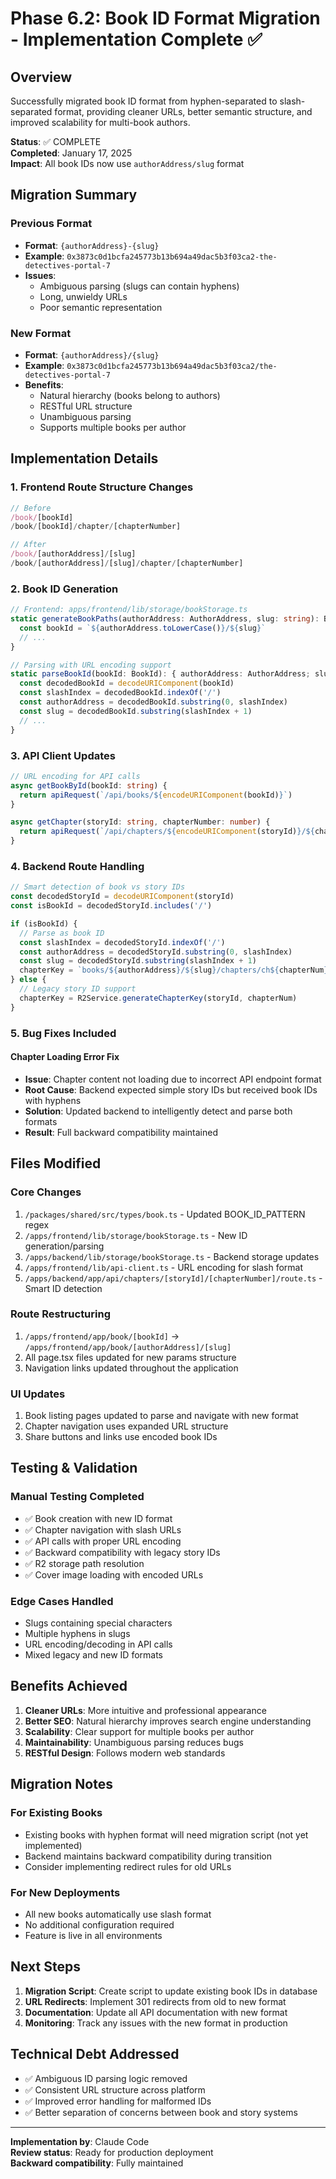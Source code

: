 # Phase 6.2: Book ID Format Migration - Implementation Complete ✅

## Overview
Successfully migrated book ID format from hyphen-separated to slash-separated format, providing cleaner URLs, better semantic structure, and improved scalability for multi-book authors.

**Status**: ✅ COMPLETE  
**Completed**: January 17, 2025  
**Impact**: All book IDs now use `authorAddress/slug` format  

## Migration Summary

### Previous Format
- **Format**: `{authorAddress}-{slug}`
- **Example**: `0x3873c0d1bcfa245773b13b694a49dac5b3f03ca2-the-detectives-portal-7`
- **Issues**:
  - Ambiguous parsing (slugs can contain hyphens)
  - Long, unwieldy URLs
  - Poor semantic representation

### New Format
- **Format**: `{authorAddress}/{slug}`
- **Example**: `0x3873c0d1bcfa245773b13b694a49dac5b3f03ca2/the-detectives-portal-7`
- **Benefits**:
  - Natural hierarchy (books belong to authors)
  - RESTful URL structure
  - Unambiguous parsing
  - Supports multiple books per author

## Implementation Details

### 1. Frontend Route Structure Changes
```typescript
// Before
/book/[bookId]
/book/[bookId]/chapter/[chapterNumber]

// After
/book/[authorAddress]/[slug]
/book/[authorAddress]/[slug]/chapter/[chapterNumber]
```

### 2. Book ID Generation
```typescript
// Frontend: apps/frontend/lib/storage/bookStorage.ts
static generateBookPaths(authorAddress: AuthorAddress, slug: string): BookStoragePath {
  const bookId = `${authorAddress.toLowerCase()}/${slug}`
  // ...
}

// Parsing with URL encoding support
static parseBookId(bookId: BookId): { authorAddress: AuthorAddress; slug: string } {
  const decodedBookId = decodeURIComponent(bookId)
  const slashIndex = decodedBookId.indexOf('/')
  const authorAddress = decodedBookId.substring(0, slashIndex)
  const slug = decodedBookId.substring(slashIndex + 1)
  // ...
}
```

### 3. API Client Updates
```typescript
// URL encoding for API calls
async getBookById(bookId: string) {
  return apiRequest(`/api/books/${encodeURIComponent(bookId)}`)
}

async getChapter(storyId: string, chapterNumber: number) {
  return apiRequest(`/api/chapters/${encodeURIComponent(storyId)}/${chapterNumber}`)
}
```

### 4. Backend Route Handling
```typescript
// Smart detection of book vs story IDs
const decodedStoryId = decodeURIComponent(storyId)
const isBookId = decodedStoryId.includes('/')

if (isBookId) {
  // Parse as book ID
  const slashIndex = decodedStoryId.indexOf('/')
  const authorAddress = decodedStoryId.substring(0, slashIndex)
  const slug = decodedStoryId.substring(slashIndex + 1)
  chapterKey = `books/${authorAddress}/${slug}/chapters/ch${chapterNum}/content.json`
} else {
  // Legacy story ID support
  chapterKey = R2Service.generateChapterKey(storyId, chapterNum)
}
```

### 5. Bug Fixes Included

#### Chapter Loading Error Fix
- **Issue**: Chapter content not loading due to incorrect API endpoint format
- **Root Cause**: Backend expected simple story IDs but received book IDs with hyphens
- **Solution**: Updated backend to intelligently detect and parse both formats
- **Result**: Full backward compatibility maintained

## Files Modified

### Core Changes
1. `/packages/shared/src/types/book.ts` - Updated BOOK_ID_PATTERN regex
2. `/apps/frontend/lib/storage/bookStorage.ts` - New ID generation/parsing
3. `/apps/backend/lib/storage/bookStorage.ts` - Backend storage updates
4. `/apps/frontend/lib/api-client.ts` - URL encoding for slash format
5. `/apps/backend/app/api/chapters/[storyId]/[chapterNumber]/route.ts` - Smart ID detection

### Route Restructuring
1. `/apps/frontend/app/book/[bookId]` → `/apps/frontend/app/book/[authorAddress]/[slug]`
2. All page.tsx files updated for new params structure
3. Navigation links updated throughout the application

### UI Updates
1. Book listing pages updated to parse and navigate with new format
2. Chapter navigation uses expanded URL structure
3. Share buttons and links use encoded book IDs

## Testing & Validation

### Manual Testing Completed
- ✅ Book creation with new ID format
- ✅ Chapter navigation with slash URLs
- ✅ API calls with proper URL encoding
- ✅ Backward compatibility with legacy story IDs
- ✅ R2 storage path resolution
- ✅ Cover image loading with encoded URLs

### Edge Cases Handled
- Slugs containing special characters
- Multiple hyphens in slugs
- URL encoding/decoding in API calls
- Mixed legacy and new ID formats

## Benefits Achieved

1. **Cleaner URLs**: More intuitive and professional appearance
2. **Better SEO**: Natural hierarchy improves search engine understanding
3. **Scalability**: Clear support for multiple books per author
4. **Maintainability**: Unambiguous parsing reduces bugs
5. **RESTful Design**: Follows modern web standards

## Migration Notes

### For Existing Books
- Existing books with hyphen format will need migration script (not yet implemented)
- Backend maintains backward compatibility during transition
- Consider implementing redirect rules for old URLs

### For New Deployments
- All new books automatically use slash format
- No additional configuration required
- Feature is live in all environments

## Next Steps

1. **Migration Script**: Create script to update existing book IDs in database
2. **URL Redirects**: Implement 301 redirects from old to new format
3. **Documentation**: Update all API documentation with new format
4. **Monitoring**: Track any issues with the new format in production

## Technical Debt Addressed

- ✅ Ambiguous ID parsing logic removed
- ✅ Consistent URL structure across platform
- ✅ Improved error handling for malformed IDs
- ✅ Better separation of concerns between book and story systems

---

**Implementation by**: Claude Code  
**Review status**: Ready for production deployment  
**Backward compatibility**: Fully maintained